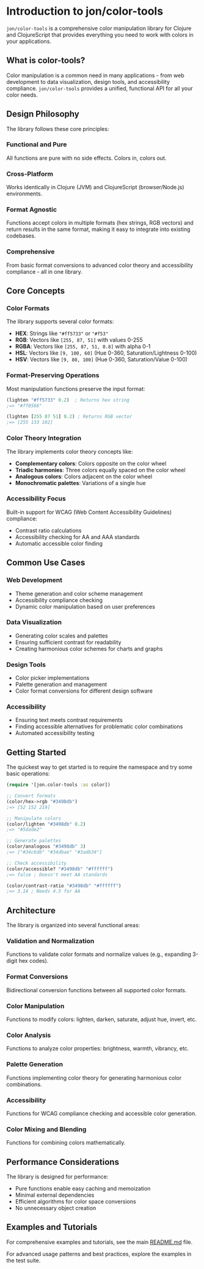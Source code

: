 # Introduction to jon/color-tools

`jon/color-tools` is a comprehensive color manipulation library for Clojure and ClojureScript that provides everything you need to work with colors in your applications.

## What is color-tools?

Color manipulation is a common need in many applications - from web development to data visualization, design tools, and accessibility compliance. `jon/color-tools` provides a unified, functional API for all your color needs.

## Design Philosophy

The library follows these core principles:

### Functional and Pure
All functions are pure with no side effects. Colors in, colors out.

### Cross-Platform
Works identically in Clojure (JVM) and ClojureScript (browser/Node.js) environments.

### Format Agnostic
Functions accept colors in multiple formats (hex strings, RGB vectors) and return results in the same format, making it easy to integrate into existing codebases.

### Comprehensive
From basic format conversions to advanced color theory and accessibility compliance - all in one library.

## Core Concepts

### Color Formats

The library supports several color formats:

- **HEX**: Strings like `"#ff5733"` or `"#f53"`
- **RGB**: Vectors like `[255, 87, 51]` with values 0-255
- **RGBA**: Vectors like `[255, 87, 51, 0.8]` with alpha 0-1
- **HSL**: Vectors like `[9, 100, 60]` (Hue 0-360, Saturation/Lightness 0-100)
- **HSV**: Vectors like `[9, 80, 100]` (Hue 0-360, Saturation/Value 0-100)

### Format-Preserving Operations

Most manipulation functions preserve the input format:

```clojure
(lighten "#ff5733" 0.2)  ; Returns hex string
;=> "#ff8566"

(lighten [255 87 51] 0.2) ; Returns RGB vector  
;=> [255 133 102]
```

### Color Theory Integration

The library implements color theory concepts like:

- **Complementary colors**: Colors opposite on the color wheel
- **Triadic harmonies**: Three colors equally spaced on the color wheel
- **Analogous colors**: Colors adjacent on the color wheel
- **Monochromatic palettes**: Variations of a single hue

### Accessibility Focus

Built-in support for WCAG (Web Content Accessibility Guidelines) compliance:

- Contrast ratio calculations
- Accessibility checking for AA and AAA standards
- Automatic accessible color finding

## Common Use Cases

### Web Development
- Theme generation and color scheme management
- Accessibility compliance checking
- Dynamic color manipulation based on user preferences

### Data Visualization
- Generating color scales and palettes
- Ensuring sufficient contrast for readability
- Creating harmonious color schemes for charts and graphs

### Design Tools
- Color picker implementations
- Palette generation and management
- Color format conversions for different design software

### Accessibility
- Ensuring text meets contrast requirements
- Finding accessible alternatives for problematic color combinations
- Automated accessibility testing

## Getting Started

The quickest way to get started is to require the namespace and try some basic operations:

```clojure
(require '[jon.color-tools :as color])

;; Convert formats
(color/hex->rgb "#3498db")
;=> [52 152 219]

;; Manipulate colors
(color/lighten "#3498db" 0.2)
;=> "#5dade2"

;; Generate palettes
(color/analogous "#3498db" 3)
;=> ["#34c6db" "#34dbae" "#3adb34"]

;; Check accessibility
(color/accessible? "#3498db" "#ffffff")
;=> false ; Doesn't meet AA standards

(color/contrast-ratio "#3498db" "#ffffff")  
;=> 3.14 ; Needs 4.5 for AA
```

## Architecture

The library is organized into several functional areas:

### Validation and Normalization
Functions to validate color formats and normalize values (e.g., expanding 3-digit hex codes).

### Format Conversions
Bidirectional conversion functions between all supported color formats.

### Color Manipulation
Functions to modify colors: lighten, darken, saturate, adjust hue, invert, etc.

### Color Analysis
Functions to analyze color properties: brightness, warmth, vibrancy, etc.

### Palette Generation
Functions implementing color theory for generating harmonious color combinations.

### Accessibility
Functions for WCAG compliance checking and accessible color generation.

### Color Mixing and Blending
Functions for combining colors mathematically.

## Performance Considerations

The library is designed for performance:

- Pure functions enable easy caching and memoization
- Minimal external dependencies
- Efficient algorithms for color space conversions
- No unnecessary object creation

## Examples and Tutorials

For comprehensive examples and tutorials, see the main [README.md](../README.md) file.

For advanced usage patterns and best practices, explore the examples in the test suite.

